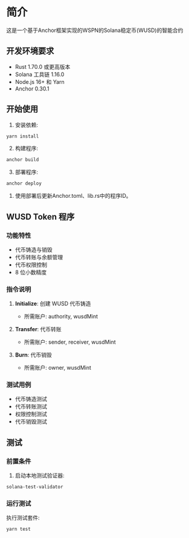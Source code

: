 # 简介

这是一个基于Anchor框架实现的WSPN的Solana稳定币(WUSD)的智能合约

## 开发环境要求

- Rust 1.70.0 或更高版本
- Solana 工具链 1.16.0
- Node.js 16+ 和 Yarn
- Anchor 0.30.1

## 开始使用

1. 安装依赖:
```bash
yarn install
```

2. 构建程序:
```bash
anchor build 
```

3. 部署程序:
```bash
anchor deploy 
```

1. 使用部署后更新Anchor.toml、lib.rs中的程序ID。

## WUSD Token 程序

### 功能特性

- 代币铸造与销毁
- 代币转账与余额管理
- 代币权限控制
- 8 位小数精度

### 指令说明

1. **Initialize**: 创建 WUSD 代币铸造
   - 所需账户: authority, wusdMint

2. **Transfer**: 代币转账
   - 所需账户: sender, receiver, wusdMint

3. **Burn**: 代币销毁
   - 所需账户: owner, wusdMint

### 测试用例

- 代币铸造测试
- 代币转账测试
- 权限控制测试 
- 代币销毁测试

## 测试

### 前置条件

1. 启动本地测试验证器:
```bash
solana-test-validator
```

### 运行测试

执行测试套件:
```bash
yarn test
```

 